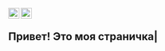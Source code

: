 [<img align="left" alt="valentin | Telegram" width="22px" src="https://cdn.simpleicons.org/telegram/black/white" />](https://t.me/blausher)
[<img align="left" alt="valentin | Gmail" width="22px" src="https://cdn.simpleicons.org/gmail/black/white" />](mailto:valentini200210@gmail.com)
<br/>

## Привет! Это моя страничка| 



